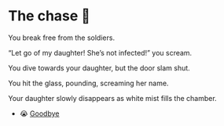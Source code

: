 # The chase 👟

You break free from the soldiers.

“Let go of my daughter! She’s not infected!” you scream.

You dive towards your daughter, but the door slam shut.

You hit the glass, pounding, screaming her name.

Your daughter slowly disappears as white mist fills the chamber.

- 😭 [Goodbye](./scene10A.md)

